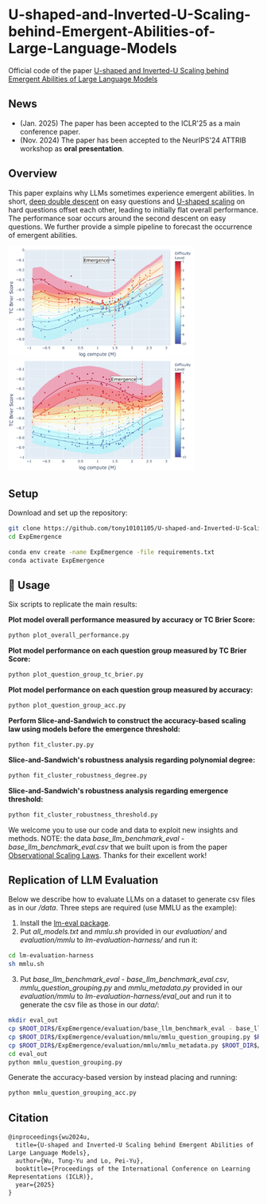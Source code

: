 # U-shaped-and-Inverted-U-Scaling-behind-Emergent-Abilities-of-Large-Language-Models
Official code of the paper [U-shaped and Inverted-U Scaling behind Emergent Abilities of Large Language Models](https://arxiv.org/abs/2410.01692)

## News
- (Jan. 2025) The paper has been accepted to the ICLR'25 as a main conference paper.
- (Nov. 2024) The paper has been accepted to the NeurIPS'24 ATTRIB workshop as **oral presentation**.

## Overview
This paper explains why LLMs sometimes experience emergent abilities. In short, [deep double descent](https://arxiv.org/abs/1912.02292) on easy questions and [U-shaped scaling](https://arxiv.org/abs/2211.02011) on hard questions offset each other, leading to initially flat overall performance. The performance soar occurs around the second descent on easy questions. We further provide a simple pipeline to forecast the occurrence of emergent abilities.

<p float="left">
  <img src="vis/mmlu_spectro_gn_10_d_7_redist.png" width="375" />
  <img src="vis/persian_qa_spectro_gn_10_d_5_redist.png" width="375" /> 
</p>

## Setup
Download and set up the repository:
```bash
git clone https://github.com/tony10101105/U-shaped-and-Inverted-U-Scaling-behind-Emergent-Abilities-of-Large-Language-Models.git
cd ExpEmergence
```
```bash
conda env create -name ExpEmergence -file requirements.txt
conda activate ExpEmergence
```

## :rocket: Usage
Six scripts to replicate the main results:

**Plot model overall performance measured by accuracy or TC Brier Score:**
```bash
python plot_overall_performance.py
```
**Plot model performance on each question group measured by TC Brier Score:**
```bash
python plot_question_group_tc_brier.py
```
**Plot model performance on each question group measured by accuracy:**
```bash
python plot_question_group_acc.py
```
**Perform Slice-and-Sandwich to construct the accuracy-based scaling law using models before the emergence threshold:**
```bash
python fit_cluster.py.py
```
**Slice-and-Sandwich's robustness analysis regarding polynomial degree:**
```bash
python fit_cluster_robustness_degree.py
```
**Slice-and-Sandwich's robustness analysis regarding emergence threshold:**
```bash
python fit_cluster_robustness_threshold.py
```

We welcome you to use our code and data to exploit new insights and methods. NOTE: the data *base_llm_benchmark_eval - base_llm_benchmark_eval.csv* that we built upon is from the paper [Observational Scaling Laws](https://github.com/ryoungj/ObsScaling). Thanks for their excellent work!

## Replication of LLM Evaluation
Below we describe how to evaluate LLMs on a dataset to generate csv files as in our */data*. Three steps are required (use MMLU as the example): 

1. Install the [lm-eval package](https://github.com/EleutherAI/lm-evaluation-harness).
3. Put *all_models.txt* and *mmlu.sh* provided in our *evaluation/* and *evaluation/mmlu* to *lm-evaluation-harness/* and run it:
```bash
cd lm-evaluation-harness
sh mmlu.sh
```
3. Put *base_llm_benchmark_eval - base_llm_benchmark_eval.csv*, *mmlu_question_grouping.py* and *mmlu_metadata.py* provided in our *evaluation/mmlu* to *lm-evaluation-harness/eval_out* and run it to generate the csv file as those in our *data/*:
```bash
mkdir eval_out
cp $ROOT_DIR$/ExpEmergence/evaluation/base_llm_benchmark_eval - base_llm_benchmark_eval.csv $ROOT_DIR$/lm-evaluation-harness/eval_out/base_llm_benchmark_eval - base_llm_benchmark_eval.csv
cp $ROOT_DIR$/ExpEmergence/evaluation/mmlu/mmlu_question_grouping.py $ROOT_DIR$/lm-evaluation-harness/eval_out/mmlu_question_grouping.py
cp $ROOT_DIR$/ExpEmergence/evaluation/mmlu/mmlu_metadata.py $ROOT_DIR$/lm-evaluation-harness/eval_out/mmlu_metadata.py
cd eval_out
python mmlu_question_grouping.py
```  

Generate the accuracy-based version by instead placing and running:  

```bash
python mmlu_question_grouping_acc.py
```

## Citation
```
@inproceedings{wu2024u,
  title={U-shaped and Inverted-U Scaling behind Emergent Abilities of Large Language Models},
  author={Wu, Tung-Yu and Lo, Pei-Yu},
  booktitle={Proceedings of the International Conference on Learning Representations (ICLR)},
  year={2025}
}
```
